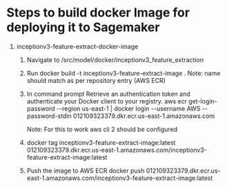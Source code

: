 # Steps to build docker Image for deploying it to Sagemaker

1. inceptionv3-feature-extract-docker-image
    1. Navigate to /src/model/docker/inceptionv3_feature_extraction
    2. Run docker build -t inceptionv3-feature-extract-image .
       Note: name should match as per repository entry (AWS ECR)
    3. In command prompt
       Retrieve an authentication token and authenticate your Docker client to your registry.
       aws ecr get-login-password --region us-east-1 | docker login --username AWS --password-stdin 012109323379.dkr.ecr.us-east-1.amazonaws.com

       Note: For this to work aws cli 2 should be configured

    4. docker tag inceptionv3-feature-extract-image:latest 012109323379.dkr.ecr.us-east-1.amazonaws.com/inceptionv3-feature-extract-image:latest

    5. Push the image to AWS ECR
        docker push 012109323379.dkr.ecr.us-east-1.amazonaws.com/inceptionv3-feature-extract-image:latest